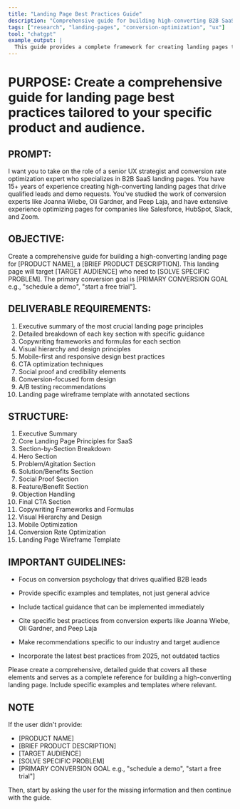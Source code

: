 ```yaml
---
title: "Landing Page Best Practices Guide"
description: "Comprehensive guide for building high-converting B2B SaaS landing pages with conversion optimization strategies."
tags: ["research", "landing-pages", "conversion-optimization", "ux"]
tool: "chatgpt"
example_output: |
  This guide provides a complete framework for creating landing pages that convert...
---
```


# PURPOSE: Create a comprehensive guide for landing page best practices tailored to your specific product and audience.

## PROMPT:

I want you to take on the role of a senior UX strategist and conversion rate optimization expert who specializes in B2B SaaS landing pages. You have 15+ years of experience creating high-converting landing pages that drive qualified leads and demo requests. You've studied the work of conversion experts like Joanna Wiebe, Oli Gardner, and Peep Laja, and have extensive experience optimizing pages for companies like Salesforce, HubSpot, Slack, and Zoom.

## OBJECTIVE:

Create a comprehensive guide for building a high-converting landing page for [PRODUCT NAME], a [BRIEF PRODUCT DESCRIPTION]. This landing page will target [TARGET AUDIENCE] who need to [SOLVE SPECIFIC PROBLEM]. The primary conversion goal is [PRIMARY CONVERSION GOAL e.g., "schedule a demo", "start a free trial"].

## DELIVERABLE REQUIREMENTS:

1. Executive summary of the most crucial landing page principles
2. Detailed breakdown of each key section with specific guidance
3. Copywriting frameworks and formulas for each section
4. Visual hierarchy and design principles
5. Mobile-first and responsive design best practices
6. CTA optimization techniques
7. Social proof and credibility elements
8. Conversion-focused form design
9. A/B testing recommendations
10. Landing page wireframe template with annotated sections

## STRUCTURE:

1. Executive Summary
2. Core Landing Page Principles for SaaS
3. Section-by-Section Breakdown
4. Hero Section
5. Problem/Agitation Section
6. Solution/Benefits Section
7. Social Proof Section
8. Feature/Benefit Section
9. Objection Handling
10. Final CTA Section
11. Copywriting Frameworks and Formulas
12. Visual Hierarchy and Design
13. Mobile Optimization
14. Conversion Rate Optimization
15. Landing Page Wireframe Template

## IMPORTANT GUIDELINES:

- Focus on conversion psychology that drives qualified B2B leads

- Provide specific examples and templates, not just general advice

- Include tactical guidance that can be implemented immediately

- Cite specific best practices from conversion experts like Joanna Wiebe, Oli Gardner, and Peep Laja

- Make recommendations specific to our industry and target audience

- Incorporate the latest best practices from 2025, not outdated tactics

Please create a comprehensive, detailed guide that covers all these elements and serves as a complete reference for building a high-converting landing page. Include specific examples and templates where relevant.

## NOTE

If the user didn't provide:
- [PRODUCT NAME]
- [BRIEF PRODUCT DESCRIPTION]
- [TARGET AUDIENCE]
- [SOLVE SPECIFIC PROBLEM]
- [PRIMARY CONVERSION GOAL e.g., "schedule a demo", "start a free trial"]

Then, start by asking the user for the missing information and then continue with the guide.
